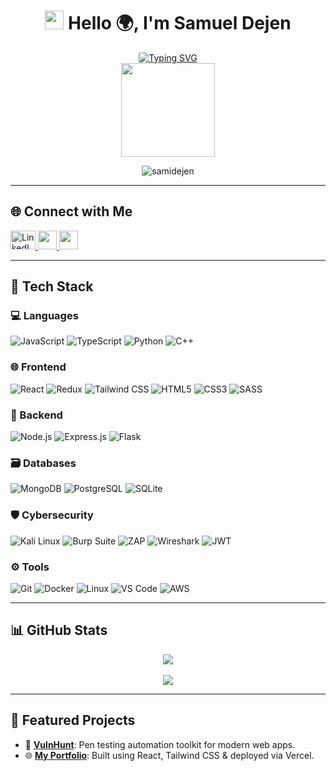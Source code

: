 <h1 align="center">
  <img src="https://emojis.slackmojis.com/emojis/images/1531849430/4246/blob-sunglasses.gif?1531849430" width="30"/>
  <span> Hello 🌍, I'm Samuel Dejen </span>
</h1>

<!-- Typing animation -->
<div align="center">
  <a href="https://git.io/typing-svg">
    <img src="https://readme-typing-svg.demolab.com?font=Fira+Code&weight=700&size=28&pause=1000&width=435&lines=MERN+Stack+Developer;Cybersecurity+Explorer+%F0%9F%9B%A1%EF%B8%8F;Penetration+Tester+%F0%9F%94%91;Always+Learning+%F0%9F%93%9A" alt="Typing SVG" />
  </a>
</div>

<!-- Cyber GIF -->
<div align="center">
  <img height="150" src="https://media.giphy.com/media/f3iwJFOVOwuy7K6FFw/giphy.gif" />
</div>

<!-- Profile views -->
<p align="center">
  <img src="https://komarev.com/ghpvc/?username=samidejen&label=Profile+Views&color=0ea5e9&style=flat" alt="samidejen" />
</p>

---

## 🌐 Connect with Me

<p align="left">
  <a href="https://www.linkedin.com/in/samuel-dejen" target="blank">
    <img src="https://raw.githubusercontent.com/rahuldkjain/github-profile-readme-generator/master/src/images/icons/Social/linked-in-alt.svg" alt="LinkedIn" height="30" width="40" />
  </a>
  <a href="mailto:samidejen7@gmail.com" target="blank">
    <img src="https://img.shields.io/badge/-Gmail-EA4335?style=flat&logo=gmail&logoColor=white" height="30" />
  </a>
  <a href="https://samidejen.vercel.app" target="blank">
    <img src="https://img.shields.io/badge/-Portfolio-000?style=flat&logo=vercel&logoColor=white" height="30" />
  </a>
</p>

---

## 🧰 Tech Stack

### 💻 Languages  
![JavaScript](https://img.shields.io/badge/-JavaScript-F7DF1E?logo=javascript&logoColor=black)
![TypeScript](https://img.shields.io/badge/-TypeScript-3178C6?logo=typescript&logoColor=white)
![Python](https://img.shields.io/badge/-Python-3776AB?logo=python&logoColor=white)
![C++](https://img.shields.io/badge/-C++-00599C?logo=c%2b%2b&logoColor=white)

### 🌐 Frontend  
![React](https://img.shields.io/badge/-React-61DAFB?logo=react&logoColor=white)
![Redux](https://img.shields.io/badge/-Redux-764ABC?logo=redux&logoColor=white)
![Tailwind CSS](https://img.shields.io/badge/-TailwindCSS-38B2AC?logo=tailwind-css&logoColor=white)
![HTML5](https://img.shields.io/badge/-HTML5-E34F26?logo=html5&logoColor=white)
![CSS3](https://img.shields.io/badge/-CSS3-1572B6?logo=css3&logoColor=white)
![SASS](https://img.shields.io/badge/-SASS-CC6699?logo=sass&logoColor=white)

### 🔧 Backend  
![Node.js](https://img.shields.io/badge/-Node.js-339933?logo=node.js&logoColor=white)
![Express.js](https://img.shields.io/badge/-Express.js-000000?logo=express&logoColor=white)
![Flask](https://img.shields.io/badge/-Flask-000000?logo=flask&logoColor=white)

### 🗃️ Databases  
![MongoDB](https://img.shields.io/badge/-MongoDB-47A248?logo=mongodb&logoColor=white)
![PostgreSQL](https://img.shields.io/badge/-PostgreSQL-4169E1?logo=postgresql&logoColor=white)
![SQLite](https://img.shields.io/badge/-SQLite-003B57?logo=sqlite&logoColor=white)

### 🛡️ Cybersecurity  
![Kali Linux](https://img.shields.io/badge/-Kali%20Linux-268BDA?logo=kali-linux&logoColor=white)
![Burp Suite](https://img.shields.io/badge/-Burp%20Suite-F47F24?logo=burpsuite&logoColor=white)
![ZAP](https://img.shields.io/badge/-OWASP%20ZAP-000000?logo=owasp&logoColor=white)
![Wireshark](https://img.shields.io/badge/-Wireshark-1679A7?logo=wireshark&logoColor=white)
![JWT](https://img.shields.io/badge/-JWT-000000?logo=jsonwebtokens&logoColor=white)

### ⚙️ Tools  
![Git](https://img.shields.io/badge/-Git-F05032?logo=git&logoColor=white)
![Docker](https://img.shields.io/badge/-Docker-2496ED?logo=docker&logoColor=white)
![Linux](https://img.shields.io/badge/-Linux-FCC624?logo=linux&logoColor=black)
![VS Code](https://img.shields.io/badge/-VS%20Code-007ACC?logo=visualstudiocode&logoColor=white)
![AWS](https://img.shields.io/badge/-AWS-232F3E?logo=amazonaws&logoColor=white)

---

## 📊 GitHub Stats

<div align="center">
  <img src="https://github-readme-stats.vercel.app/api?username=samidejen&show_icons=true&theme=radical&hide_border=false&border_radius=10" />
  <br/><br/>
  <img src="https://github-readme-stats.vercel.app/api/top-langs/?username=samidejen&layout=compact&theme=radical&hide_border=false&border_radius=10" />
</div>

---

## 🚀 Featured Projects

- 🔐 [**VulnHunt**](https://github.com/samidejen/vulnhunt): Pen testing automation toolkit for modern web apps.
- 🌐 [**My Portfolio**](https://samidejen.vercel.app): Built using React, Tailwind CSS & deployed via Vercel.


